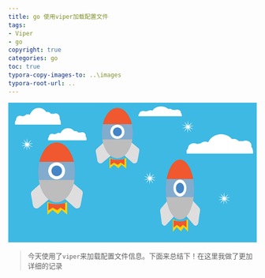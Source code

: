 ```yaml
---
title: go 使用viper加载配置文件
tags: 
- Viper
- go 
copyright: true
categories: go 
toc: true
typora-copy-images-to: ..\images
typora-root-url: ..
---
```


![火箭, 天空, 空间, 开始, 提升, 启动, 速度, 引力, 航天, 宇航员](/images/rockets-4528194__340.png)

<!-- more -->

> 今天使用了`viper`来加载配置文件信息。下面来总结下！在这里我做了更加详细的记录